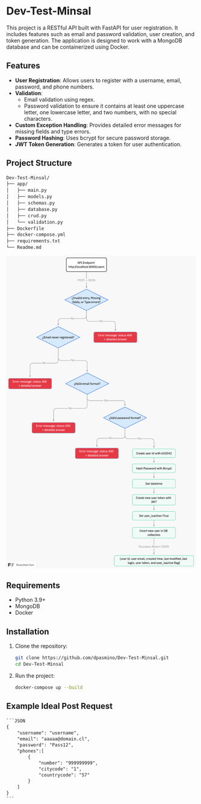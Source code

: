# Dev-Test-Minsal

This project is a RESTful API built with FastAPI for user registration. It includes features such as email and password validation, user creation, and token generation. The application is designed to work with a MongoDB database and can be containerized using Docker.

## Features

- **User Registration**: Allows users to register with a username, email, password, and phone numbers.
- **Validation**:
  - Email validation using regex.
  - Password validation to ensure it contains at least one uppercase letter, one lowercase letter, and two numbers, with no special characters.
- **Custom Exception Handling**: Provides detailed error messages for missing fields and type errors.
- **Password Hashing**: Uses bcrypt for secure password storage.
- **JWT Token Generation**: Generates a token for user authentication.

## Project Structure
```bash
Dev-Test-Minsal/
├── app/
│   ├── main.py
│   ├── models.py
│   ├── schemas.py
│   ├── database.py
│   ├── crud.py
│   └── validation.py
├── Dockerfile
├── docker-compose.yml
├── requirements.txt
└── Readme.md
```

![flowchart-fun](images/flowchart-fun.png)

## Requirements

- Python 3.9+
- MongoDB
- Docker

## Installation

1. Clone the repository:
    ```bash
    git clone https://github.com/dpasmino/Dev-Test-Minsal.git
    cd Dev-Test-Minsal
    ```

2. Run the project:
    ```bash
    docker-compose up --build
    ```

## Example Ideal Post Request
    ```JSON
    {
        "username": "username",
        "email": "aaaaa@domain.cl",
        "password": "Pass12",
        "phones":[
            {
                "number": "999999999",
                "citycode": "1",
                "countrycode": "57"
            }
        ]
    }
    ```
